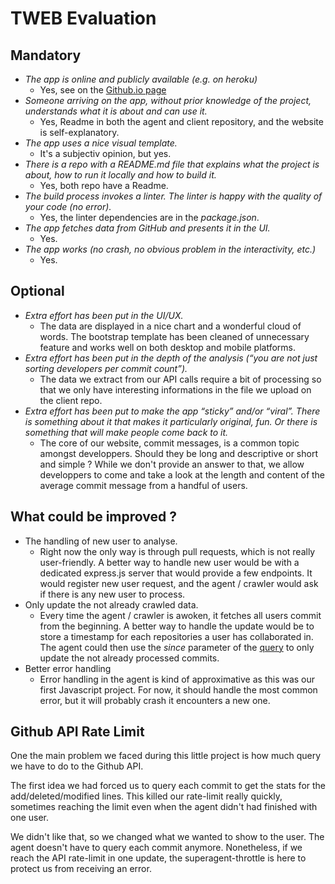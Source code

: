 # TWEB Evaluation
## Mandatory
* *The app is online and publicly available (e.g. on heroku)*
    * Yes, see on the [Github.io page](https://rhod3.github.io/TWEB2017-Github-Analytics/)
* *Someone arriving on the app, without prior knowledge of the project, understands what it is about and can use it.*
    * Yes, Readme in both the agent and client repository, and the website is self-explanatory.
* *The app uses a nice visual template.*
    * It's a subjectiv opinion, but yes.
* *There is a repo with a README.md file that explains what the project is about, how to run it locally and how to build it.*
    * Yes, both repo have a Readme.
* *The build process invokes a linter. The linter is happy with the quality of your code (no error).*
    * Yes, the linter dependencies are in the *package.json*.
* *The app fetches data from GitHub and presents it in the UI.*
    * Yes.
* *The app works (no crash, no obvious problem in the interactivity, etc.)*
    * Yes.

## Optional
* *Extra effort has been put in the UI/UX.*
    * The data are displayed in a nice chart and a wonderful cloud of words. The bootstrap template has been cleaned of unnecessary feature and works well on both desktop and mobile platforms.
* *Extra effort has been put in the depth of the analysis
(“you are not just sorting developers per commit
count”).*
    * The data we extract from our API calls require a bit of processing so that we only have interesting informations in the file we upload on the client repo.
* *Extra effort has been put to make the app “sticky”
and/or “viral”. There is something about it that makes
it particularly original, fun. Or there is something that
will make people come back to it.*
    * The core of our website, commit messages, is a common topic amongst developpers. Should they be long and descriptive or short and simple ? While we don't provide an answer to that, we allow developpers to come and take a look at the length and content of the average commit message from a handful of users.

## What could be improved ?
* The handling of new user to analyse.
    * Right now the only way is through pull requests, which is not really user-friendly. A better way to handle new user would be with a dedicated express.js server that would provide a few endpoints. It would register new user request, and the agent / crawler would ask if there is any new user to process.
* Only update the not already crawled data.
    * Every time the agent / crawler is awoken, it fetches all users commit from the beginning. A better way to handle the update would be to store a timestamp for each repositories a user has collaborated in. The agent could then use the *since* parameter of the [query](https://developer.github.com/v3/repos/commits/#list-commits-on-a-repository) to only update the not already processed commits.
* Better error handling
    * Error handling in the agent is kind of approximative as this was our first Javascript project. For now, it should handle the most common error, but it will probably crash it encounters a new one.

## Github API Rate Limit
One the main problem we faced during this little project is how much query we have to do to the Github API. 

The first idea we had forced us to query each commit to get the stats for the add/deleted/modified lines. This killed our rate-limit really quickly, sometimes reaching the limit even when the agent didn't had finished with one user.

We didn't like that, so we changed what we wanted to show to the user. The agent doesn't have to query each commit anymore. Nonetheless, if we reach the API rate-limit in one update, the superagent-throttle is here to protect us from receiving an error.
